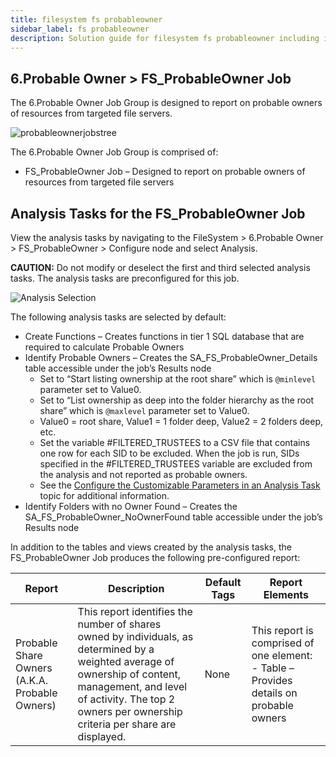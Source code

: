```yaml
---
title: filesystem fs probableowner
sidebar_label: fs probableowner
description: Solution guide for filesystem fs probableowner including implementation steps, configuration, and best practices.
---
```


## 6.Probable Owner > FS_ProbableOwner Job

The 6.Probable Owner Job Group is designed to report on probable owners of resources from targeted
file servers.

![probableownerjobstree](/img/product_docs/accessanalyzer/solutions/filesystem/probableownerjobstree.webp)

The 6.Probable Owner Job Group is comprised of:

- FS_ProbableOwner Job – Designed to report on probable owners of resources from targeted file
  servers

## Analysis Tasks for the FS_ProbableOwner Job

View the analysis tasks by navigating to the FileSystem > 6.Probable Owner > FS_ProbableOwner >
Configure node and select Analysis.

**CAUTION:** Do not modify or deselect the first and third selected analysis tasks. The analysis
tasks are preconfigured for this job.

![Analysis Selection](/img/product_docs/accessanalyzer/solutions/filesystem/probableowneranalysis.webp)

The following analysis tasks are selected by default:

- Create Functions – Creates functions in tier 1 SQL database that are required to calculate
  Probable Owners
- Identify Probable Owners – Creates the SA_FS_ProbableOwner_Details table accessible under the
  job’s Results node
  - Set to “Start listing ownership at the root share” which is `@minlevel` parameter set to
    Value0.
  - Set to “List ownership as deep into the folder hierarchy as the root share” which is
    `@maxlevel` parameter set to Value0.
  - Value0 = root share, Value1 = 1 folder deep, Value2 = 2 folders deep, etc.
  - Set the variable #FILTERED_TRUSTEES to a CSV file that contains one row for each SID to be
    excluded. When the job is run, SIDs specified in the #FILTERED_TRUSTEES variable are excluded
    from the analysis and not reported as probable owners.
  - See the
    [Configure the Customizable Parameters in an Analysis Task](/docs/accessanalyzer/12.0/administration/job-management/job/configure/analysis-customizable-parameters.md)
    topic for additional information.
- Identify Folders with no Owner Found – Creates the SA_FS_ProbableOwner_NoOwnerFound table
  accessible under the job’s Results node

In addition to the tables and views created by the analysis tasks, the FS_ProbableOwner Job produces
the following pre-configured report:

| Report                                         | Description                                                                                                                                                                                                                        | Default Tags | Report Elements                                                                        |
| ---------------------------------------------- | ---------------------------------------------------------------------------------------------------------------------------------------------------------------------------------------------------------------------------------- | ------------ | -------------------------------------------------------------------------------------- |
| Probable Share Owners (A.K.A. Probable Owners) | This report identifies the number of shares owned by individuals, as determined by a weighted average of ownership of content, management, and level of activity. The top 2 owners per ownership criteria per share are displayed. | None         | This report is comprised of one element: - Table – Provides details on probable owners |
